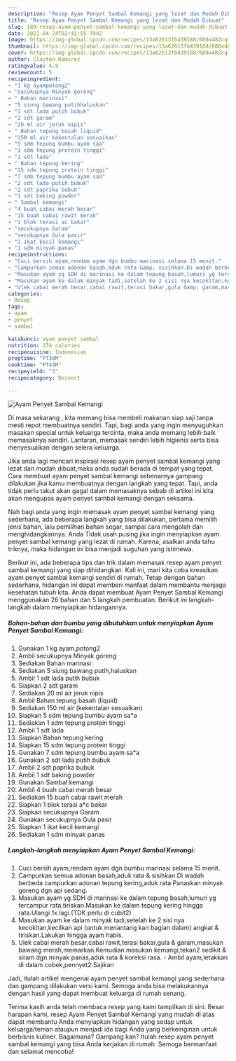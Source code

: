 ```yaml
---
description: "Resep Ayam Penyet Sambal Kemangi yang lezat dan Mudah Dibuat"
title: "Resep Ayam Penyet Sambal Kemangi yang lezat dan Mudah Dibuat"
slug: 189-resep-ayam-penyet-sambal-kemangi-yang-lezat-dan-mudah-dibuat
date: 2021-04-24T02:41:55.794Z
image: https://img-global.cpcdn.com/recipes/13a62613fb439188/680x482cq70/ayam-penyet-sambal-kemangi-foto-resep-utama.jpg
thumbnail: https://img-global.cpcdn.com/recipes/13a62613fb439188/680x482cq70/ayam-penyet-sambal-kemangi-foto-resep-utama.jpg
cover: https://img-global.cpcdn.com/recipes/13a62613fb439188/680x482cq70/ayam-penyet-sambal-kemangi-foto-resep-utama.jpg
author: Clayton Ramirez
ratingvalue: 4.9
reviewcount: 5
recipeingredient:
- "1 kg ayampotong2"
- "secukupnya Minyak goreng"
- " Bahan marinasi"
- "5 siung bawang putihhaluskan"
- "1 sdt lada putih bubuk"
- "2 sdt garam"
- "20 ml air jeruk nipis"
- " Bahan tepung basah liquid"
- "150 ml air kekentalan sesuaikan"
- "5 sdm tepung bumbu ayam saa"
- "1 sdm tepung protein tinggi"
- "1 sdt lada"
- " Bahan tepung kering"
- "15 sdm tepung protein tinggi"
- "7 sdm tepung bumbu ayam saa"
- "2 sdt lada putih bubuk"
- "2 sdt paprika bubuk"
- "1 sdt baking powder"
- " Sambal kemangi"
- "4 buah cabai merah besar"
- "15 buah cabai rawit merah"
- "1 blok terasi ac bakar"
- "secukupnya Garam"
- "secukupnya Gula pasir"
- "1 ikat kecil kemangi"
- "1 sdm minyak panas"
recipeinstructions:
- "Cuci bersih ayam,rendam ayam dgn bumbu marinasi selama 15 menit."
- "Campurkan semua adonan basah,aduk rata &amp; sisihkan.Di wadah berbeda campurkan adonan tepung kering,aduk rata.Panaskan minyak goreng dgn api sedang."
- "Masukan ayam yg SDH di marinasi ke dalam tepung basah,lumuri yg tercampur rata,tiriskan.Masukan ke dalam tepung kering hingga rata.Ulangi 1x lagi.(TDK perlu di cubit2)"
- "Masukan ayam ke dalam minyak tadi,setelah ke 2 sisi nya kecokltan,kecilkan api (untuk menantang kan bagian dalam) angkat &amp; tiriskan.Lakukan hingga ayam habis."
- "Ulek cabai merah besar,cabai rawit,terasi bakar,gula &amp; garam,masukan bawang merah,memarkan.Kemudian masukan kemangi,tekan2 sedikit &amp; siram dgn minyak panas,aduk rata &amp; koreksi rasa. Ambil ayam,letakkan di dalam cobek,pennyet2.Sajikan"
categories:
- Resep
tags:
- ayam
- penyet
- sambal

katakunci: ayam penyet sambal 
nutrition: 274 calories
recipecuisine: Indonesian
preptime: "PT38M"
cooktime: "PT44M"
recipeyield: "3"
recipecategory: Dessert

---
```



![Ayam Penyet Sambal Kemangi](https://img-global.cpcdn.com/recipes/13a62613fb439188/680x482cq70/ayam-penyet-sambal-kemangi-foto-resep-utama.jpg)

Di masa  sekarang , kita memang bisa membeli makanan siap saji tanpa mesti repot membuatnya sendiri. Tapi, bagi anda yang ingin menyuguhkan masakan special untuk keluarga tercinta, maka anda memang lebih baik memasaknya sendiri. Lantaran, memasak sendiri lebih higienis serta bisa menyesuaikan dengan selera keluarga.

Jika anda lagi mencari inspirasi resep ayam penyet sambal kemangi yang lezat dan mudah dibuat,maka anda sudah berada di tempat yang tepat. Cara membuat ayam penyet sambal kemangi  sebenarnya gampang dilakukan jika kamu membuatnya dengan langkah yang tepat. Tapi, anda tidak perlu takut akan gagal dalam memasaknya 
sebab di artikel ini kita akan mengupas ayam penyet sambal kemangi dengan seksama.  



Nah bagi anda yang ingin memasak ayam penyet sambal kemangi yang sederhana, ada beberapa langkah yang bisa dilakukan, pertama memilih jenis bahan, lalu pemilihan bahan segar, sampai cara mengolah dan menghidangkannya. Anda Tidak usah pusing jika ingin menyiapkan ayam penyet sambal kemangi yang lezat di rumah. Karena, asalkan anda  tahu triknya, maka hidangan ini bisa menjadi suguhan yang istimewa.

Berikut ini, ada beberapa tips dan trik dalam memasak resep ayam penyet sambal kemangi yang siap dihidangkan. Kali ini, mari kita coba kreasikan ayam penyet sambal kemangi sendiri di rumah. Tetap dengan bahan sederhana, hidangan ini dapat memberi manfaat dalam membantu menjaga kesehatan tubuh kita. Anda dapat membuat Ayam Penyet Sambal Kemangi menggunakan 26 bahan dan 5 langkah pembuatan. Berikut ini langkah-langkah dalam menyiapkan hidangannya.

<!--inarticleads1-->

##### Bahan-bahan dan bumbu yang dibutuhkan untuk menyiapkan Ayam Penyet Sambal Kemangi:

1. Gunakan 1 kg ayam,potong2
1. Ambil secukupnya Minyak goreng
1. Sediakan  Bahan marinasi:
1. Sediakan 5 siung bawang putih,haluskan
1. Ambil 1 sdt lada putih bubuk
1. Siapkan 2 sdt garam
1. Sediakan 20 ml air jeruk nipis
1. Ambil  Bahan tepung basah (liquid)
1. Sediakan 150 ml air (kekentalan sesuaikan)
1. Siapkan 5 sdm tepung bumbu ayam sa*a
1. Sediakan 1 sdm tepung protein tinggi
1. Ambil 1 sdt lada
1. Siapkan  Bahan tepung kering
1. Siapkan 15 sdm tepung protein tinggi
1. Gunakan 7 sdm tepung bumbu ayam sa*a
1. Gunakan 2 sdt lada putih bubuk
1. Ambil 2 sdt paprika bubuk
1. Ambil 1 sdt baking powder
1. Gunakan  Sambal kemangi
1. Ambil 4 buah cabai merah besar
1. Sediakan 15 buah cabai rawit merah
1. Siapkan 1 blok terasi a*c bakar
1. Siapkan secukupnya Garam
1. Gunakan secukupnya Gula pasir
1. Siapkan 1 ikat kecil kemangi
1. Sediakan 1 sdm minyak panas




<!--inarticleads2-->

##### Langkah-langkah menyiapkan Ayam Penyet Sambal Kemangi:

1. Cuci bersih ayam,rendam ayam dgn bumbu marinasi selama 15 menit.
1. Campurkan semua adonan basah,aduk rata &amp; sisihkan.Di wadah berbeda campurkan adonan tepung kering,aduk rata.Panaskan minyak goreng dgn api sedang.
1. Masukan ayam yg SDH di marinasi ke dalam tepung basah,lumuri yg tercampur rata,tiriskan.Masukan ke dalam tepung kering hingga rata.Ulangi 1x lagi.(TDK perlu di cubit2)
1. Masukan ayam ke dalam minyak tadi,setelah ke 2 sisi nya kecokltan,kecilkan api (untuk menantang kan bagian dalam) angkat &amp; tiriskan.Lakukan hingga ayam habis.
1. Ulek cabai merah besar,cabai rawit,terasi bakar,gula &amp; garam,masukan bawang merah,memarkan.Kemudian masukan kemangi,tekan2 sedikit &amp; siram dgn minyak panas,aduk rata &amp; koreksi rasa. - Ambil ayam,letakkan di dalam cobek,pennyet2.Sajikan




Jadi, itulah artikel mengenai  ayam penyet sambal kemangi  yang sederhana dan gampang dilakukan versi kami. Semoga anda bisa melakukannya dengan hasil yang dapat membuat keluarga di rumah senang. 

Terima kasih anda telah membaca resep yang kami tampilkan di sini. Besar harapan kami, resep  Ayam Penyet Sambal Kemangi yang mudah di atas dapat membantu Anda menyiapkan hidangan yang sedap untuk keluarga/teman ataupun menjadi ide bagi Anda yang berkeinginan untuk berbisnis kuliner. Bagaimana? Gampang kan? Itulah resep ayam penyet sambal kemangi yang bisa Anda kerjakan di rumah. Semoga bermanfaat dan selamat mencoba!

